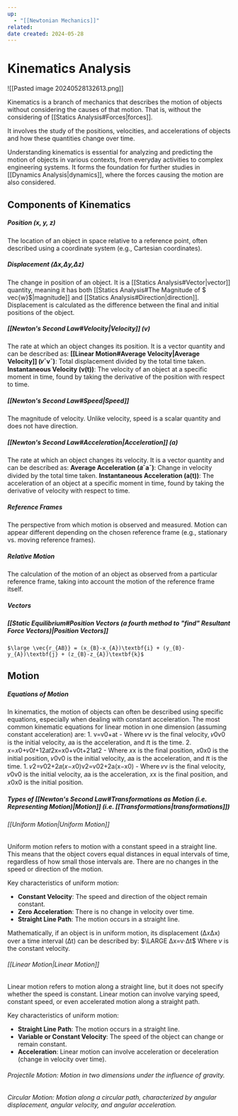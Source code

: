 ```yaml
---
up:
  - "[[Newtonian Mechanics]]"
related: 
date created: 2024-05-28
---
```

# Kinematics Analysis
![[Pasted image 20240528132613.png]]
  
Kinematics is a branch of mechanics that describes the motion of objects without considering the causes of that motion.
	That is, without the considering of [[Statics Analysis#Forces|forces]].

It involves the study of the positions, velocities, and accelerations of objects and how these quantities change over time. 

Understanding kinematics is essential for analyzing and predicting the motion of objects in various contexts, from everyday activities to complex engineering systems. 
	It forms the foundation for further studies in [[Dynamics Analysis|dynamics]], where the forces causing the motion are also considered.
## Components of Kinematics
##### Position (x, y, z)
The location of an object in space relative to a reference point, often described using a coordinate system (e.g., Cartesian coordinates).
##### Displacement (Δx,Δy,Δz)
The change in position of an object. 
	It is a [[Statics Analysis#Vector|vector]] quantity, meaning it has both [[Statics Analysis#The Magnitude of $ vec{w}$|magnitude]] and [[Statics Analysis#Direction|direction]].
		Displacement is calculated as the difference between the final and initial positions of the object.
##### [[Newton's Second Law#Velocity|Velocity]] (v)
The rate at which an object changes its position. It is a vector quantity and can be described as:
	**[[Linear Motion#Average Velocity|Average Velocity]] (𝑣ˉvˉ)**: Total displacement divided by the total time taken.
	**Instantaneous Velocity (v(t))**: The velocity of an object at a specific moment in time, found by taking the derivative of the position with respect to time.
##### [[Newton's Second Law#Speed|Speed]]
The magnitude of velocity. Unlike velocity, speed is a scalar quantity and does not have direction.
##### [[Newton's Second Law#Acceleration|Acceleration]] (a)
The rate at which an object changes its velocity. It is a vector quantity and can be described as:
    **Average Acceleration (𝑎ˉaˉ)**: Change in velocity divided by the total time taken.
    **Instantaneous Acceleration (a(t))**: The acceleration of an object at a specific moment in time, found by taking the derivative of velocity with respect to time.
##### Reference Frames
The perspective from which motion is observed and measured. Motion can appear different depending on the chosen reference frame (e.g., stationary vs. moving reference frames).
##### Relative Motion
The calculation of the motion of an object as observed from a particular reference frame, taking into account the motion of the reference frame itself.
##### Vectors
##### [[Static Equilibrium#Position Vectors (a fourth method to "find" Resultant Force Vectors)|Position Vectors]]
	$\large \vec{r_{AB}} = (x_{B}-x_{A})\textbf{i} + (y_{B}-y_{A})\textbf{j} + (z_{B}-z_{A})\textbf{k}$
## Motion
##### Equations of Motion
In kinematics, the motion of objects can often be described using specific equations, especially when dealing with constant acceleration. The most common kinematic equations for linear motion in one dimension (assuming constant acceleration) are:
	1. v=v0​+at
		- Where 𝑣v is the final velocity, 𝑣0v0​ is the initial velocity, 𝑎a is the acceleration, and 𝑡t is the time.
	2. 𝑥=𝑥0+𝑣0𝑡+12𝑎𝑡2x=x0​+v0​t+21​at2
		- Where 𝑥x is the final position, 𝑥0x0​ is the initial position, 𝑣0v0​ is the initial velocity, 𝑎a is the acceleration, and 𝑡t is the time.
	1. 𝑣2=𝑣02+2𝑎(𝑥−𝑥0)v2=v02​+2a(x−x0​)
		- Where 𝑣v is the final velocity, 𝑣0v0​ is the initial velocity, 𝑎a is the acceleration, 𝑥x is the final position, and 𝑥0x0​ is the initial position.
##### Types of [[Newton's Second Law#Transformations as Motion (i.e. Representing Motion)|Motion]] (i.e. [[Transformations|transformations]])
###### [[Uniform Motion|Uniform Motion]]
Uniform motion refers to motion with a constant speed in a straight line. 
	This means that the object covers equal distances in equal intervals of time, regardless of how small those intervals are.
		There are no changes in the speed or direction of the motion.
		
Key characteristics of uniform motion:
- **Constant Velocity**: The speed and direction of the object remain constant.
- **Zero Acceleration**: There is no change in velocity over time.
- **Straight Line Path**: The motion occurs in a straight line.

Mathematically, if an object is in uniform motion, its displacement (Δ𝑥Δx) over a time interval (Δt) can be described by: 
	$\LARGE Δx=v⋅Δt$ 
		Where $v$ is the constant velocity.
###### [[Linear Motion|Linear Motion]]
Linear motion refers to motion along a straight line, but it does not specify whether the speed is constant. 
	Linear motion can involve varying speed, constant speed, or even accelerated motion along a straight path.
	
Key characteristics of uniform motion:
- **Straight Line Path**: The motion occurs in a straight line.
- **Variable or Constant Velocity**: The speed of the object can change or remain constant.
- **Acceleration**: Linear motion can involve acceleration or deceleration (change in velocity over time).
###### Projectile Motion: Motion in two dimensions under the influence of gravity.
###### Circular Motion: Motion along a circular path, characterized by angular displacement, angular velocity, and angular acceleration.

